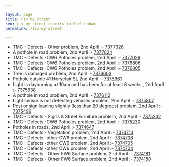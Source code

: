 ```yaml
---

layout: page
title: Fix My Street
seo: fix my street reports in Cheltenham
permalink: /fix-my-street

---
```


<!-- fix_marker starts -->

- TMC - Defects - Other problem, 2nd April :- [7377328](https://www.fixmystreet.com/report/7377328)
- A pothole in road problem, 2nd April :- [7377024](https://www.fixmystreet.com/report/7377024)
- TMC - Defects -CW6 Potholes  problem, 2nd April :- [7377026](https://www.fixmystreet.com/report/7377026)
- TMC - Defects -CW6 Potholes  problem, 2nd April :- [7376806](https://www.fixmystreet.com/report/7376806)
- TMC - Defects -CW6 Potholes  problem, 2nd April :- [7376805](https://www.fixmystreet.com/report/7376805)
- Tree is damaged problem, 2nd April :- [7376603](https://www.fixmystreet.com/report/7376603)
- Pothole outside 41 Horsefair St, 2nd April :- [7375961](https://www.fixmystreet.com/report/7375961)
- Light is dayburning at 10am and has been for at least 6 weeks., 2nd April :- [7375938](https://www.fixmystreet.com/report/7375938)
- A pothole in road problem, 2nd April :- [7376112](https://www.fixmystreet.com/report/7376112)
- Light sensor is not detecting vehicles problem, 2nd April :- [7375807](https://www.fixmystreet.com/report/7375807)
- Post or sign leaning slightly (less than 20 degrees) problem, 2nd April :- [7375496](https://www.fixmystreet.com/report/7375496)
- TMC - Defects - Signs & Street Furniture problem, 2nd April :- [7375232](https://www.fixmystreet.com/report/7375232)
- TMC - Defects -CW6 Potholes  problem, 2nd April :- [7375230](https://www.fixmystreet.com/report/7375230)
- Potholes in roads, 2nd April :- [7374647](https://www.fixmystreet.com/report/7374647)
- TMC - Defects - Vegetation problem, 2nd April :- [7374713](https://www.fixmystreet.com/report/7374713)
- TMC - Defects -other CW6 problem, 2nd April :- [7374706](https://www.fixmystreet.com/report/7374706)
- TMC - Defects -other CW6 problem, 2nd April :- [7374705](https://www.fixmystreet.com/report/7374705)
- TMC - Defects -other CW6 problem, 2nd April :- [7374704](https://www.fixmystreet.com/report/7374704)
- TMC - Defects - Other FW6  Surface problem, 2nd April :- [7374181](https://www.fixmystreet.com/report/7374181)
- TMC - Defects - Other FW6  Surface problem, 2nd April :- [7374180](https://www.fixmystreet.com/report/7374180)

<!-- fix_marker ends -->